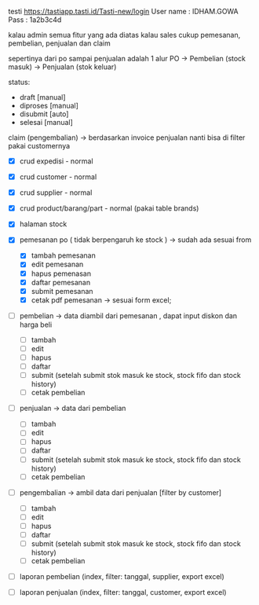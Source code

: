testi https://tastiapp.tasti.id/Tasti-new/login
User name : IDHAM.GOWA
Pass : 1a2b3c4d

kalau admin semua fitur yang ada diatas
kalau sales cukup pemesanan, pembelian, penjualan dan claim

sepertinya dari po sampai penjualan adalah 1 alur
PO -> Pembelian (stock masuk) -> Penjualan (stok keluar)

status:

-   draft [manual]
-   diproses [manual]
-   disubmit [auto]
-   selesai [manual]

claim (pengembalian) -> berdasarkan invoice penjualan nanti bisa di filter pakai customernya

-   [x] crud expedisi - normal
-   [x] crud customer - normal
-   [x] crud supplier - normal
-   [x] crud product/barang/part - normal (pakai table brands)
-   [x] halaman stock

-   [x] pemesanan po ( tidak berpengaruh ke stock )
        -> sudah ada sesuai from
    -   [x] tambah pemesanan
    -   [x] edit pemesanan
    -   [x] hapus pemenasan
    -   [x] daftar pemesanan
    -   [x] submit pemesanan
    -   [x] cetak pdf pemesanan -> sesuai form excel;
-   [ ] pembelian
        -> data diambil dari pemesanan , dapat input diskon dan harga beli
    -   [ ] tambah
    -   [ ] edit
    -   [ ] hapus
    -   [ ] daftar
    -   [ ] submit (setelah submit stok masuk ke stock, stock fifo dan stock history)
    -   [ ] cetak pembelian
-   [ ] penjualan
        -> data dari pembelian
    -   [ ] tambah
    -   [ ] edit
    -   [ ] hapus
    -   [ ] daftar
    -   [ ] submit (setelah submit stok masuk ke stock, stock fifo dan stock history)
    -   [ ] cetak pembelian
-   [ ] pengembalian
        -> ambil data dari penjualan [filter by customer]
    -   [ ] tambah
    -   [ ] edit
    -   [ ] hapus
    -   [ ] daftar
    -   [ ] submit (setelah submit stok masuk ke stock, stock fifo dan stock history)
    -   [ ] cetak pembelian
-   [ ] laporan pembelian (index, filter: tanggal, supplier, export excel)
-   [ ] laporan penjualan (index, filter: tanggal, customer, export excel)
